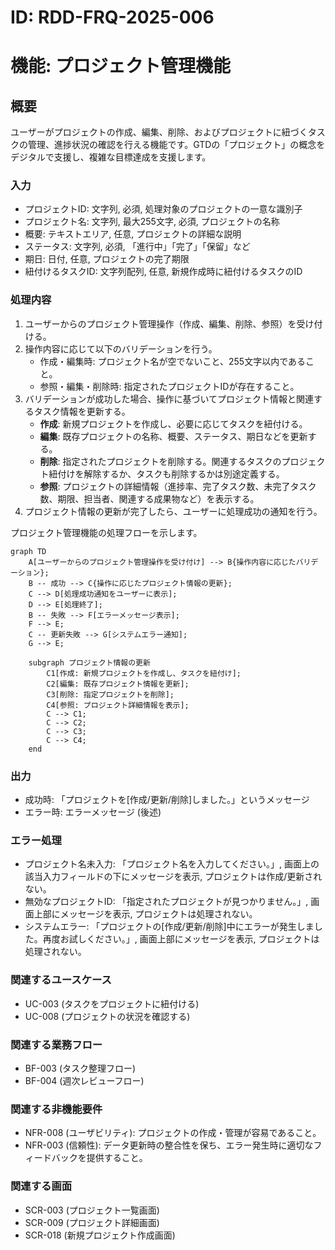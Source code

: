 # ID: RDD-FRQ-2025-006

# 機能: プロジェクト管理機能

## 概要

ユーザーがプロジェクトの作成、編集、削除、およびプロジェクトに紐づくタスクの管理、進捗状況の確認を行える機能です。GTDの「プロジェクト」の概念をデジタルで支援し、複雑な目標達成を支援します。

### 入力

- プロジェクトID: 文字列, 必須, 処理対象のプロジェクトの一意な識別子
- プロジェクト名: 文字列, 最大255文字, 必須, プロジェクトの名称
- 概要: テキストエリア, 任意, プロジェクトの詳細な説明
- ステータス: 文字列, 必須, 「進行中」「完了」「保留」など
- 期日: 日付, 任意, プロジェクトの完了期限
- 紐付けるタスクID: 文字列配列, 任意, 新規作成時に紐付けるタスクのID

### 処理内容

1. ユーザーからのプロジェクト管理操作（作成、編集、削除、参照）を受け付ける。
1. 操作内容に応じて以下のバリデーションを行う。
   - 作成・編集時: プロジェクト名が空でないこと、255文字以内であること。
   - 参照・編集・削除時: 指定されたプロジェクトIDが存在すること。
1. バリデーションが成功した場合、操作に基づいてプロジェクト情報と関連するタスク情報を更新する。
   - **作成**: 新規プロジェクトを作成し、必要に応じてタスクを紐付ける。
   - **編集**: 既存プロジェクトの名称、概要、ステータス、期日などを更新する。
   - **削除**: 指定されたプロジェクトを削除する。関連するタスクのプロジェクト紐付けを解除するか、タスクも削除するかは別途定義する。
   - **参照**: プロジェクトの詳細情報（進捗率、完了タスク数、未完了タスク数、期限、担当者、関連する成果物など）を表示する。
1. プロジェクト情報の更新が完了したら、ユーザーに処理成功の通知を行う。

プロジェクト管理機能の処理フローを示します。

```mermaid
graph TD
    A[ユーザーからのプロジェクト管理操作を受け付け] --> B{操作内容に応じたバリデーション};
    B -- 成功 --> C{操作に応じたプロジェクト情報の更新};
    C --> D[処理成功通知をユーザーに表示];
    D --> E[処理終了];
    B -- 失敗 --> F[エラーメッセージ表示];
    F --> E;
    C -- 更新失敗 --> G[システムエラー通知];
    G --> E;

    subgraph プロジェクト情報の更新
        C1[作成: 新規プロジェクトを作成し、タスクを紐付け];
        C2[編集: 既存プロジェクト情報を更新];
        C3[削除: 指定プロジェクトを削除];
        C4[参照: プロジェクト詳細情報を表示];
        C --> C1;
        C --> C2;
        C --> C3;
        C --> C4;
    end
```

### 出力

- 成功時: 「プロジェクトを[作成/更新/削除]しました。」というメッセージ
- エラー時: エラーメッセージ (後述)

### エラー処理

- プロジェクト名未入力: 「プロジェクト名を入力してください。」, 画面上の該当入力フィールドの下にメッセージを表示, プロジェクトは作成/更新されない。
- 無効なプロジェクトID: 「指定されたプロジェクトが見つかりません。」, 画面上部にメッセージを表示, プロジェクトは処理されない。
- システムエラー: 「プロジェクトの[作成/更新/削除]中にエラーが発生しました。再度お試しください。」, 画面上部にメッセージを表示, プロジェクトは処理されない。

### 関連するユースケース

- UC-003 (タスクをプロジェクトに紐付ける)
- UC-008 (プロジェクトの状況を確認する)

### 関連する業務フロー

- BF-003 (タスク整理フロー)
- BF-004 (週次レビューフロー)

### 関連する非機能要件

- NFR-008 (ユーザビリティ): プロジェクトの作成・管理が容易であること。
- NFR-003
  (信頼性): データ更新時の整合性を保ち、エラー発生時に適切なフィードバックを提供すること。

### 関連する画面

- SCR-003 (プロジェクト一覧画面)
- SCR-009 (プロジェクト詳細画面)
- SCR-018 (新規プロジェクト作成画面)
